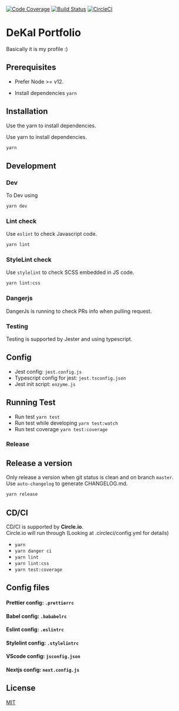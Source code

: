 [![Code Coverage](https://scrutinizer-ci.com/g/DeKal/portfolio-next-js/badges/coverage.png?b=master)](https://scrutinizer-ci.com/g/DeKal/portfolio-next-js/?branch=master) [![Build Status](https://scrutinizer-ci.com/g/DeKal/portfolio-next-js/badges/build.png?b=master)](https://scrutinizer-ci.com/g/DeKal/portfolio-next-js/build-status/master) [![CircleCI](https://circleci.com/gh/DeKal/portfolio-next-js/tree/master.svg?style=svg)](https://circleci.com/gh/DeKal/portfolio-next-js/tree/master)

# DeKal Portfolio

Basically it is my profile :)

## Prerequisites

- Prefer Node >= v12.

- Install dependencies
`yarn`

## Installation

Use the yarn to install dependencies.

Use yarn to install dependencies.
```bash
yarn
```

## Development
### Dev
To Dev using
```bash
yarn dev
```
### Lint check
Use `eslint` to check Javascript code.
```bash
yarn lint
```
### StyleLint check
Use `stylelint` to check SCSS embedded in JS code.
```bash
yarn lint:css
```
### Dangerjs
DangerJs is running to check PRs info when pulling request.

### Testing
Testing is supported by Jester and using typescript.
## Config
- Jest config: `jest.config.js`
- Typescript config for jest: `jest.tsconfig.json`
- Jest init script: `enzyme.js`
## Running Test
- Run test `yarn test`
- Run test while developing `yarn test:watch`
- Run test coverage `yarn test:coverage`

### Release
## Release a version
Only release a version when git status is clean and on branch `master`.\
Use `auto-changelog` to generate CHANGELOG.md.
```bash
yarn release
```

## CD/CI
CD/CI is supported by **Circle.io**.\
Circle.io will run through (Looking at .circleci/config.yml for details)
- `yarn`
- `yarn danger ci`
- `yarn lint`
- `yarn lint:css`
- `yarn test:coverage`

## Config files
#### Prettier config: `.prettierrc`
#### Babel config: `.bababelrc`
#### Eslint config: `.eslintrc`
#### Stylelint config: `.stylelintrc`
#### VScode config: `jsconfig.json`
#### Nextjs config: `next.config.js`


## License
[MIT](https://choosealicense.com/licenses/mit/)
